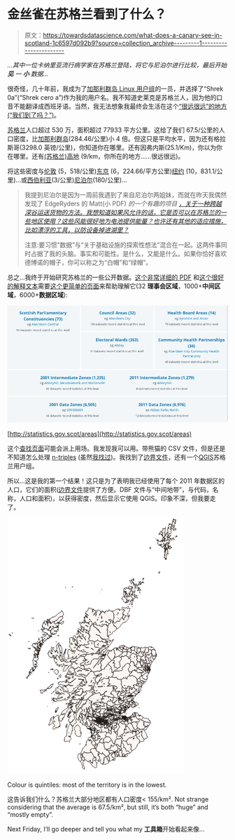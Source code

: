 # 金丝雀在苏格兰看到了什么？

> 原文：<https://towardsdatascience.com/what-does-a-canary-see-in-scotland-1c6597d092b9?source=collection_archive---------1----------------------->

*…其中一位卡纳里亚流行病学家在苏格兰登陆，将它与尼泊尔进行比较，最后开始* ***见*** *一* ***小*** *数据…*

很奇怪，几十年前，我成为了[加那利群岛 Linux 用户组](http://www.gulic.org)的一员，并选择了“Shrek 0a”(“Shrek cero a”)作为我的用户名。我不知道史莱克是苏格兰人，因为他的口音不能翻译成西班牙语。当然，我无法想象我最终会生活在这个[“很远很远”的地方(“我们到了吗？”)](https://www.youtube.com/watch?v=basofea2UEs)。

[苏格兰](https://en.wikipedia.org/wiki/Scotland)人口超过 530 万，面积超过 77933 平方公里。这给了我们 67.5/公里的人口密度，比[加那利群岛](https://es.wikipedia.org/wiki/Canarias)(284.46/公里)小 4 倍。但这只是平均水平，因为还有格拉斯哥(3298.0 英镑/公里)，你知道你在哪里。还有因弗内斯(25.1/Km)，你以为你在哪里。还有[(苏格兰)高地](https://en.wikipedia.org/wiki/Highland_(council_area)) (9/km，你所在的地方……很远很远)。

将这些密度与[伦敦](https://en.wikipedia.org/wiki/London) (5，518/公里)[东京](https://en.wikipedia.org/wiki/Tokyo) (6，224.66/平方公里)[纽约](https://en.wikipedia.org/wiki/New_York_City) (10，831.1/公里)…或[西伯利亚](https://en.wikipedia.org/wiki/Siberia)(3/公里)[尼泊尔](https://en.wikipedia.org/wiki/Nepal)(180/公里)…

> 我提到尼泊尔是因为一周前我遇到了来自尼泊尔两姐妹，而就在昨天我偶然发现了 EdgeRyders 的 Matt(小 PDF) *的一个有趣的项目* [*，关于一种跨越深谷运送货物的方法。我想知道如果风允许的话，它是否可以在苏格兰的一些地区使用？这些风能很好地为电池提供能量？也许还有其他的适应措施，比如漂浮的工具，以防设备掉进湖里？*](https://edgeryders.eu/sites/edgeryders.eu/files/Concept.ElectricParamotorUAV.pdf)
> 
> 注意:要习惯“数据”与“关于基础设施的探索性想法”混合在一起。这两件事同时占据了我的头脑。事实和可能性。是什么，又能是什么。如果你恰好喜欢德博诺的帽子，你可以称之为“白帽”和“绿帽”。

总之…我终于开始研究苏格兰的一些公开数据。[这个非常详细的 PDF](https://www.nrscotland.gov.uk/files/geography/noticeboard/20150423-nrs-datadictionary.pdf) 和[这个很好的解释文本](http://www.gov.scot/Publications/2005/02/20697/52626)需要[这个更简单的页面](http://statistics.gov.scot/areas)来帮助理解它(32 **理事会区域**，1000+**中间区域**，6000+**数据区域**):

![](img/46288f8562486c640c0d0819dc7ee56e.png)

[http://statistics.gov.scot/areas](http://statistics.gov.scot/areas)

这个[查找页面](http://www.gov.scot/Topics/Statistics/sns/SNSRef/DZ2011Lookups)可能会派上用场。我发现我可以用。带熊猫的 CSV 文件，但是还是不知道怎么处理 [n-triples](https://en.wikipedia.org/wiki/N-Triples) (虽然[我找过](http://blog.datagraph.org/2010/03/grepping-ntriples))。我找到了[边界文件](http://www.gov.scot/Topics/Statistics/sns/BoundMap)，还有一个[QGIS](http://www.qgis.org)苏格兰用户组。

所以…这是我的第一个结果！这只是为了表明我已经使用了每个 2011 年数据区的人口，它们的面积([边界文件](http://sedsh127.sedsh.gov.uk/Atom_data/ScotGov/StatisticalUnits/SG_StatisticalUnits.atom.en.xml)提供了方便。DBF 文件与“中间地带”，与代码，名称，人口和面积)，以获得密度，然后显示它使用 QGIS。印象不深，但我要走了。

![](img/607a02e49de181a2ad15a00816191fc1.png)

Colour is quintiles: most of the territory is in the lowest.

这告诉我们什么？苏格兰大部分地区都有人口密度< 155/km². Not strange considering that the average is 67.5/km², but still, it’s both “huge” and “mostly empty”.

Next Friday, I’ll go deeper and tell you what my **工具箱**开始看起来像…